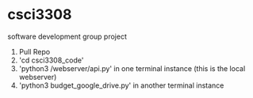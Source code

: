 # csci3308
software development group project

1. Pull Repo
2. 'cd csci3308_code'
2. 'python3 /webserver/api.py' in one terminal instance (this is the local webserver)
3. 'python3 budget_google_drive.py'  in another terminal instance

